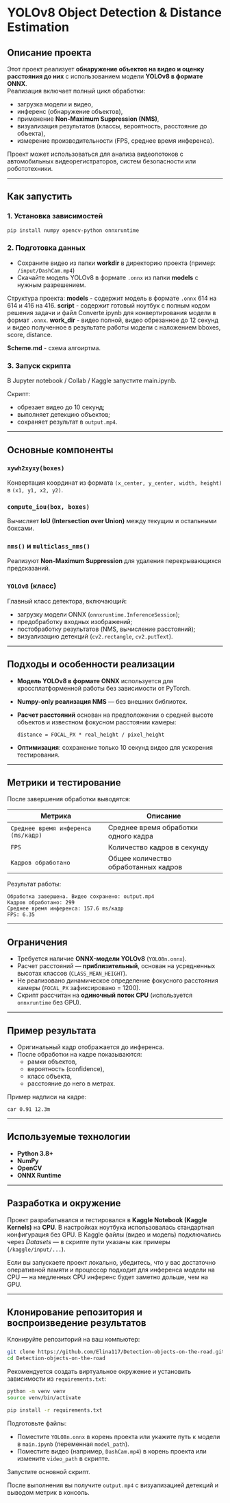 # YOLOv8 Object Detection & Distance Estimation

## Описание проекта

Этот проект реализует **обнаружение объектов на видео и оценку расстояния до них** с использованием модели **YOLOv8 в формате ONNX**.  
Реализация включает полный цикл обработки:  
- загрузка модели и видео,  
- инференс (обнаружение объектов),  
- применение **Non-Maximum Suppression (NMS)**,  
- визуализация результатов (классы, вероятность, расстояние до объекта),  
- измерение производительности (FPS, среднее время инференса).  

Проект может использоваться для анализа видеопотоков с автомобильных видеорегистраторов, систем безопасности или робототехники.

---

## Как запустить

### 1. Установка зависимостей

```bash
pip install numpy opencv-python onnxruntime
```

### 2. Подготовка данных
- Сохраните видео из папки **workdir** в директорию проекта (пример: `/input/DashCam.mp4`)
- Скачайте модель YOLOv8 в формате `.onnx` из папки **models** с нужным разрешением.

Структура проекта:
**models** - содержит модель в формате `.onnx` 614 на 614 и 416 на 416.
**script** - содержит готовый ноутбук с полным кодом решения задачи и файл Converte.ipynb для конвертирования модели в формат `.onnx`.
**work_dir** - видео полной, видео обрезанное до 12 секунд и видео полученное в результате работы модели с наложением bboxes, score, distance.

**Scheme.md** - схема алгоиртма.

### 3. Запуск скрипта

В Jupyter notebook / Collab / Kaggle запустите main.ipynb.

Скрипт:
- обрезает видео до 10 секунд;
- выполняет детекцию объектов;
- сохраняет результат в `output.mp4`.

---

## Основные компоненты

### `xywh2xyxy(boxes)`
Конвертация координат из формата `(x_center, y_center, width, height)` в `(x1, y1, x2, y2)`.

### `compute_iou(box, boxes)`
Вычисляет **IoU (Intersection over Union)** между текущим и остальными боксами.

### `nms()` и `multiclass_nms()`
Реализуют **Non-Maximum Suppression** для удаления перекрывающихся предсказаний.

### `YOLOv8` (класс)
Главный класс детектора, включающий:
- загрузку модели ONNX (`onnxruntime.InferenceSession`);
- предобработку входных изображений;
- постобработку результатов (NMS, вычисление расстояний);
- визуализацию детекций (`cv2.rectangle`, `cv2.putText`).

---

## Подходы и особенности реализации

- **Модель YOLOv8 в формате ONNX** используется для кроссплатформенной работы без зависимости от PyTorch.  
- **Numpy-only реализация NMS** — без внешних библиотек.  
- **Расчет расстояний** основан на предположении о средней высоте объектов и известном фокусном расстоянии камеры:

  ```
  distance = FOCAL_PX * real_height / pixel_height
  ```

- **Оптимизация**: сохранение только 10 секунд видео для ускорения тестирования.

---

## Метрики и тестирование

После завершения обработки выводятся:

| Метрика | Описание |
|----------|-----------|
| `Среднее время инференса (ms/кадр)` | Среднее время обработки одного кадра |
| `FPS` | Количество кадров в секунду |
| `Кадров обработано` | Общее количество обработанных кадров |

Результат работы:

```
Обработка завершена. Видео сохранено: output.mp4
Кадров обработано: 299
Среднее время инференса: 157.6 ms/кадр
FPS: 6.35
```

---

## Ограничения

- Требуется наличие **ONNX-модели YOLOv8** (`YOLO8n.onnx`).  
- Расчет расстояний — **приблизительный**, основан на усредненных высотах классов (`CLASS_MEAN_HEIGHT`).  
- Не реализовано динамическое определение фокусного расстояния камеры (`FOCAL_PX` зафиксировано = 1200).  
- Скрипт рассчитан на **одиночный поток CPU** (используется `onnxruntime` без GPU).

---

## Пример результата

- Оригинальный кадр отображается до инференса.
- После обработки на кадре показываются:
  - рамки объектов,
  - вероятность (confidence),
  - класс объекта,
  - расстояние до него в метрах.

Пример надписи на кадре:
```
car 0.91 12.3m
```

---

## Используемые технологии

- **Python 3.8+**
- **NumPy**
- **OpenCV**
- **ONNX Runtime**

---

## Разработка и окружение

Проект разрабатывался и тестировался в **Kaggle Notebook (Kaggle Kernels)** на **CPU**. В настройках ноутбука использовалась стандартная конфигурация без GPU. В Kaggle файлы (видео и модель) подключались через *Datasets* — в скрипте пути указаны как примеры (`/kaggle/input/...`).

Если вы запускаете проект локально, убедитесь, что у вас достаточно оперативной памяти и процессор подходит для инференса модели на CPU — на медленных CPU инференс будет заметно дольше, чем на GPU.

---

## Клонирование репозитория и воспроизведение результатов

Клонируйте репозиторий на ваш компьютер:
```bash
git clone https://github.com/Elina117/Detection-objects-on-the-road.git
cd Detection-objects-on-the-road
```

Рекомендуется создать виртуальное окружение и установить зависимости из `requirements.txt`:

```bash
python -m venv venv
source venv/bin/activate    

pip install -r requirements.txt
```

Подготовьте файлы:
- Поместите `YOLO8n.onnx` в корень проекта или укажите путь к модели в `main.ipynb` (переменная `model_path`).
- Поместите видео (например, `DashCam.mp4`) в корень проекта или измените `video_path` в скрипте.

Запустите основной скрипт.

После выполнения вы получите `output.mp4` с визуализацией детекций и выводом метрик в консоль.
